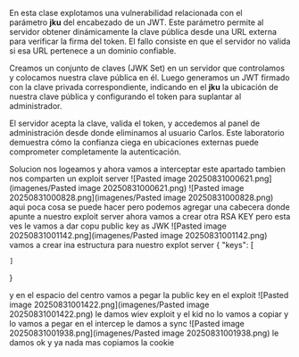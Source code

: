 En esta clase explotamos una vulnerabilidad relacionada con el parámetro **jku** del encabezado de un JWT. Este parámetro permite al servidor obtener dinámicamente la clave pública desde una URL externa para verificar la firma del token. El fallo consiste en que el servidor no valida si esa URL pertenece a un dominio confiable.

Creamos un conjunto de claves (JWK Set) en un servidor que controlamos y colocamos nuestra clave pública en él. Luego generamos un JWT firmado con la clave privada correspondiente, indicando en el **jku** la ubicación de nuestra clave pública y configurando el token para suplantar al administrador.

El servidor acepta la clave, valida el token, y accedemos al panel de administración desde donde eliminamos al usuario Carlos. Este laboratorio demuestra cómo la confianza ciega en ubicaciones externas puede comprometer completamente la autenticación.

Solucion
nos logeamos y ahora vamos a interceptar este apartado tambien nos comparten un exploit server
![Pasted image 20250831000621.png](imagenes/Pasted image 20250831000621.png)
![Pasted image 20250831000828.png](imagenes/Pasted image 20250831000828.png)
aqui poca cosa se puede hacer pero podemos agregar una cabecera donde apunte a nuestro exploit server
ahora vamos a crear otra RSA KEY
pero esta ves le vamos a dar copu public key as JWK
![Pasted image 20250831001142.png](imagenes/Pasted image 20250831001142.png)
vamos a crear ina estructura para nuestro explot server
{
    "keys": [

    ]
}

y en el espacio del centro vamos a pegar la public key en el exploit
![Pasted image 20250831001422.png](imagenes/Pasted image 20250831001422.png)
le damos wiev exploit 
y el kid no lo vamos a copiar y lo vamos a pegar en el intercep
le damos a sync
![Pasted image 20250831001938.png](imagenes/Pasted image 20250831001938.png)
le damos ok
y ya nada mas copiamos la cookie


